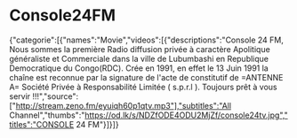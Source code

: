 # Console24FM
{"categorie":[{"names":"Movie","videos":[{"descriptions":"Console 24 FM, Nous sommes la première Radio diffusion privée à caractère Apolitique généraliste et Commerciale dans la ville de Lubumbashi  en Republique Democratique du Congo(RDC). Crée en 1991, en effet le 13 Juin 1991 la chaîne est reconnue par la signature de l'acte de constitutif de =ANTENNE A= Société Privée à Responsabilité Limitée ( s.p.r.l ). Toujours prêt à vous servir !!!","source":["http://stream.zeno.fm/eyuiqh60p1qtv.mp3"],"subtitles":"All Channel","thumbs":"https://od.lk/s/NDZfODE4ODU2MjZf/console24tv.jpg","titles":"CONSOLE 24 FM"}]}]}
